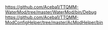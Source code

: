 https://github.com/Aceba1/TTQMM-WaterMod/tree/master/WaterMod/bin/Debug
https://github.com/Aceba1/TTQMM-ModConfigHelper/tree/master/AcModHelper/bin

